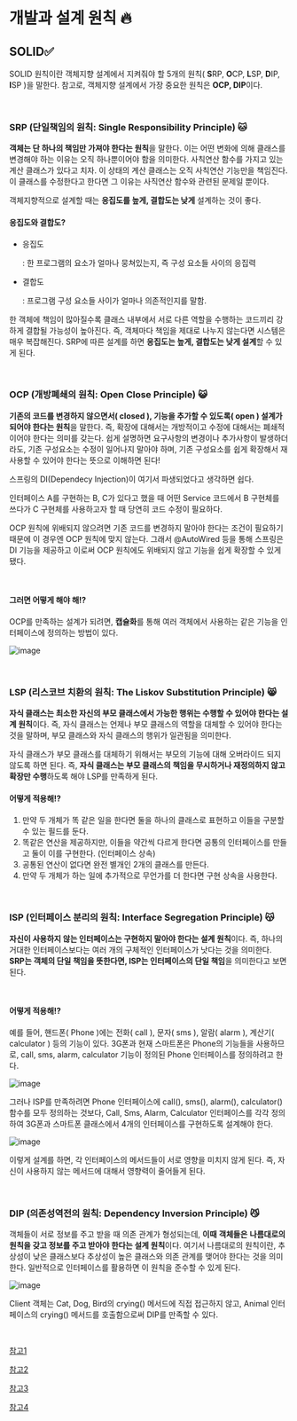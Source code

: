 # 개발과 설계 원칙 🔥

## SOLID✅

SOLID 원칙이란 객체지향 설계에서 지켜줘야 할 5개의 원칙( **S**RP, **O**CP, **L**SP, **D**IP, **I**SP )을 말한다. 참고로, 객체지향 설계에서 가장 중요한 원칙은 **OCP, DIP**이다.

<br>

### SRP (단일책임의 원칙: Single Responsibility Principle) 🐱

**객체는 단 하나의 책임만 가져야 한다는 원칙**을 말한다. 이는 어떤 변화에 의해 클래스를 변경해야 하는 이유는 오직 하나뿐이어야 함을 의미한다. 사칙연산 함수를 가지고 있는 계산 클래스가 있다고 치자. 이 상태의 계산 클래스는 오직 사칙연산 기능만을 책임진다. 이 클래스를 수정한다고 한다면 그 이유는 사직연산 함수와 관련된 문제일 뿐이다.

객체지향적으로 설계할 때는 **응집도를 높게, 결합도는 낮게** 설계하는 것이 좋다.

#### 응집도와 결합도?

- 응집도
  
  : 한 프로그램의 요소가 얼마나 뭉쳐있는지, 즉 구성 요소들 사이의 응집력
  
- 결합도
  
  : 프로그램 구성 요소들 사이가 얼마나 의존적인지를 말함.
  

한 객체에 책임이 많아질수록 클래스 내부에서 서로 다른 역할을 수행하는 코드끼리 강하게 결합될 가능성이 높아진다. 즉, 객체마다 책임을 제대로 나누지 않는다면 시스템은 매우 복잡해진다. SRP에 따른 설계를 하면 **응집도는 높게, 결합도는 낮게 설계**할 수 있게 된다.

<br>

### OCP (개방폐쇄의 원칙: Open Close Principle) 😺

**기존의 코드를 변경하지 않으면서( closed ), 기능을 추가할 수 있도록( open ) 설계가 되어야 한다는 원칙**을 말한다. 즉, 확장에 대해서는 개방적이고 수정에 대해서는 폐쇄적이어야 한다는 의미를 갖는다. 쉽게 설명하면 요구사항의 변경이나 추가사항이 발생하더라도, 기존 구성요소는 수정이 일어나지 말아야 하며, 기존 구성요소를 쉽게 확장해서 재사용할 수 있어야 한다는 뜻으로 이해하면 된다!

스프링의 DI(Dependecy Injection)이 여기서 파생되었다고 생각하면 쉽다.

인터페이스 A를 구현하는 B, C가 있다고 했을 때 어떤 Service 코드에서 B 구현체를 쓰다가 C 구현체를 사용하고자 할 때 당연히 코드 수정이 필요하다.

OCP 원칙에 위배되지 않으려면 기존 코드를 변경하지 말아야 한다는 조건이 필요하기 때문에 이 경우엔 OCP 원칙에 맞지 않는다. 그래서 @AutoWired 등을 통해 스프링은 DI 기능을 제공하고 이로써 OCP 원칙에도 위배되지 않고 기능을 쉽게 확장할 수 있게 됐다.

<br>

#### 그러면 어떻게 해야 해⁉

OCP를 만족하는 설계가 되려면, **캡슐화**를 통해 여러 객체에서 사용하는 같은 기능을 인터페이스에 정의하는 방법이 있다.

![image](https://user-images.githubusercontent.com/62419307/90494099-1a348580-e17e-11ea-85bd-885a9430691e.png)

<br>

### LSP (리스코브 치환의 원칙: The Liskov Substitution Principle) 😸

**자식 클래스는 최소한 자신의 부모 클래스에서 가능한 행위는 수행할 수 있어야 한다는 설계 원칙**이다. 즉, 자식 클래스는 언제나 부모 클래스의 역할을 대체할 수 있어야 한다는 것을 말하며, 부모 클래스와 자식 클래스의 행위가 일관됨을 의미한다.

자식 클래스가 부모 클래스를 대체하기 위해서는 부모의 기능에 대해 오버라이드 되지 않도록 하면 된다. 즉, **자식 클래스는 부모 클래스의 책임을 무시하거나 재정의하지 않고 확장만 수행**하도록 해야 LSP를 만족하게 된다.

#### 어떻게 적용해⁉

1. 만약 두 개체가 똑 같은 일을 한다면 둘을 하나의 클래스로 표현하고 이들을 구분할 수 있는 필드를 둔다.
2. 똑같은 연산을 제공하지만, 이들을 약간씩 다르게 한다면 공통의 인터페이스를 만들고 둘이 이를 구현한다. (인터페이스 상속)
3. 공통된 연산이 없다면 완전 별개인 2개의 클래스를 만든다.
4. 만약 두 개체가 하는 일에 추가적으로 무언가를 더 한다면 구현 상속을 사용한다.

<br>

### ISP (인터페이스 분리의 원칙: Interface Segregation Principle) 😽

**자신이 사용하지 않는 인터페이스는 구현하지 말아야 한다는 설계 원칙**이다. 즉, 하나의 거대한 인터페이스보다는 여러 개의 구체적인 인터페이스가 낫다는 것을 의미한다. **SRP는 객체의 단일 책임을 뜻한다면, ISP는 인터페이스의 단일 책임**을 의미한다고 보면 된다.

<br>

#### 어떻게 적용해⁉

예를 들어, 핸드폰( Phone )에는 전화( call ), 문자( sms ), 알람( alarm ), 계산기( calculator ) 등의 기능이 있다. 3G폰과 현재 스마트폰은 Phone의 기능들을 사용하므로, call, sms, alarm, calculator 기능이 정의된 Phone 인터페이스를 정의하려고 한다.

![image](https://user-images.githubusercontent.com/62419307/90498611-806fd700-e183-11ea-9591-3eae3b820866.png)

그러나 ISP를 만족하려면 Phone 인터페이스에 call(), sms(), alarm(), calculator() 함수를 모두 정의하는 것보다, Call, Sms, Alarm, Calculator 인터페이스를 각각 정의하여 3G폰과 스마트폰 클래스에서 4개의 인터페이스를 구현하도록 설계해야 한다.

![image](https://user-images.githubusercontent.com/62419307/90498718-9da4a580-e183-11ea-96a3-c2ce0e8f53f2.png)

이렇게 설계를 하면, 각 인터페이스의 메서드들이 서로 영향을 미치지 않게 된다. 즉, 자신이 사용하지 않는 메서드에 대해서 영향력이 줄어들게 된다.

<br>

### DIP (의존성역전의 원칙: Dependency Inversion Principle) 😼

객체들이 서로 정보를 주고 받을 때 의존 관계가 형성되는데, **이때** **객체들은** **나름대로의 원칙을 갖고 정보를 주고 받아야 한다는 설계 원칙**이다. 여기서 나름대로의 원칙이란, 추상성이 낮은 클래스보다 추상성이 높은 클래스와 의존 관계를 맺어야 한다는 것을 의미한다. 일반적으로 인터페이스를 활용하면 이 원칙을 준수할 수 있게 된다.

![image](https://user-images.githubusercontent.com/62419307/90499123-1c014780-e184-11ea-8ac6-4daf3d668039.png)

Client 객체는 Cat, Dog, Bird의 crying() 메서드에 직접 접근하지 않고, Animal 인터페이스의 crying() 메서드를 호출함으로써 DIP를 만족할 수 있다.

<br>

[참고1](https://victorydntmd.tistory.com/291)

[참고2](http://www.nextree.co.kr/p6960/)

[참고3](https://medium.com/@hckcksrl/solid-원칙-182f04d0d2b)

[참고4](https://wikidocs.net/492)
